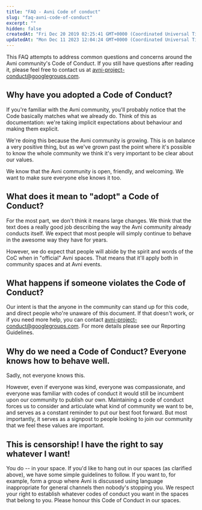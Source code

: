 ```yaml
---
title: "FAQ - Avni Code of conduct"
slug: "faq-avni-code-of-conduct"
excerpt: ""
hidden: false
createdAt: "Fri Dec 20 2019 02:25:41 GMT+0000 (Coordinated Universal Time)"
updatedAt: "Mon Dec 11 2023 12:04:24 GMT+0000 (Coordinated Universal Time)"
---
```

This FAQ attempts to address common questions and concerns around the Avni community's Code of Conduct. If you still have questions after reading it, please feel free to contact us at [avni-project-conduct@googlegroups.com](mailto:avni-project-conduct@googlegroups.com).

## Why have you adopted a Code of Conduct?

If you're familiar with the Avni community, you'll probably notice that the Code basically matches what we already do. Think of this as documentation: we're taking implicit expectations about behaviour and making them explicit.

We're doing this because the Avni community is growing. This is on balance a very positive thing, but as we've grown past the point where it's possible to know the whole community we think it's very important to be clear about our values.

We know that the Avni community is open, friendly, and welcoming. We want to make sure everyone else knows it too.

## What does it mean to "adopt" a Code of Conduct?

For the most part, we don't think it means large changes. We think that the text does a really good job describing the way the Avni community already conducts itself. We expect that most people will simply continue to behave in the awesome way they have for years.

However, we do expect that people will abide by the spirit and words of the CoC when in "official" Avni spaces. That means that it'll apply both in community spaces and at Avni events.

## What happens if someone violates the Code of Conduct?

Our intent is that the anyone in the community can stand up for this code, and direct people who're unaware of this document. If that doesn't work, or if you need more help, you can contact [avni-project-conduct@googlegroups.com](mailto:avni-project-conduct@googlegroups.com). For more details please see our Reporting Guidelines.

## Why do we need a Code of Conduct? Everyone knows how to behave well.

Sadly, not everyone knows this.

However, even if everyone was kind, everyone was compassionate, and everyone was familiar with codes of conduct it would still be incumbent upon our community to publish our own. Maintaining a code of conduct forces us to consider and articulate what kind of community we want to be, and serves as a constant reminder to put our best foot forward. But most importantly, it serves as a signpost to people looking to join our community that we feel these values are important.

## This is censorship! I have the right to say whatever I want!

You do -- in your space. If you'd like to hang out in our spaces (as clarified above), we have some simple guidelines to follow. If you want to, for example, form a group where Avni is discussed using language inappropriate for general channels then nobody's stopping you. We respect your right to establish whatever codes of conduct you want in the spaces that belong to you. Please honour this Code of Conduct in our spaces.

